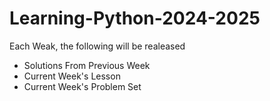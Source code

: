 # Learning-Python-2024-2025

Each Weak, the following will be realeased
- Solutions From Previous Week
- Current Week's Lesson
- Current Week's Problem Set
